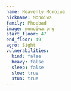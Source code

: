 ```yaml
---
name: Heavenly Monoiwa
nickname: Monoiwa
family: Phoebad
image: monoiwa.png
start_floor: 47
end_floor: 49
agro: Sight
vulnerabilities:
  bind: false
  heavy: false
  sleep: false
  slow: true
  stun: true
---
```

